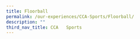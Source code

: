 ```yaml
---
title: Floorball
permalink: /our-experiences/CCA-Sports/Floorball/
description: ""
third_nav_title: CCA   Sports
---
```

